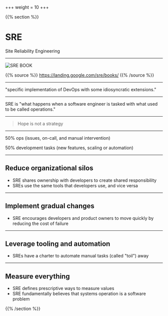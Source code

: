 +++
weight = 10
+++

{{% section %}}

# SRE

Site Reliability Engineering

---

![SRE BOOK](/sre_book.png)

{{% source %}}
https://landing.google.com/sre/books/
{{% /source %}}

---

"specific implementation of DevOps with some idiosyncratic extensions."

---

SRE is "what happens when a software engineer is tasked with what used to be called operations."

---

> Hope is not a strategy

---

50% ops (issues, on-call, and manual intervention)

50% development tasks (new features, scaling or automation)

---

## Reduce organizational silos

- SRE shares ownership with developers to create shared responsibility
- SREs use the same tools that developers use, and vice versa

---

## Implement gradual changes

- SRE encourages developers and product owners to move quickly by reducing the cost of failure

---

## Leverage tooling and automation

- SREs have a charter to automate manual tasks (called "toil") away

---

## Measure everything

- SRE defines prescriptive ways to measure values
- SRE fundamentally believes that systems operation is a software problem

{{% /section %}}
